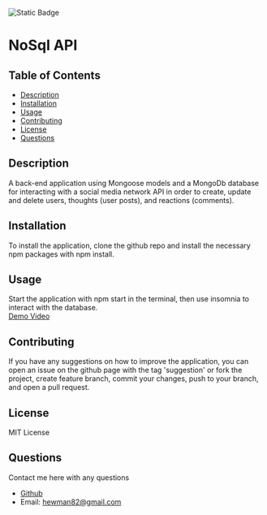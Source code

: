 ![Static Badge](https://img.shields.io/badge/LICENSE-MIT_License-purple)

  # NoSql API

  ## Table of Contents

  - [Description](#description)
  - [Installation](#installation)
  - [Usage](#usage)
  - [Contributing](#contributing)
  - [License](#license)
  - [Questions](#questions)

  ## Description

  A back-end application using Mongoose models and a MongoDb database for interacting with a social media network API in order to create, update and delete users, thoughts (user posts), and reactions (comments).

  ## Installation

  To install the application, clone the github repo and install the necessary npm packages with npm install.

  ## Usage
  
  Start the application with npm start in the terminal, then use insomnia to interact with the database.  
  [Demo Video](https://drive.google.com/file/d/1rDP60ytpTVyn6wpmXH8Hx1SUtVqjbTUS/view)
  
  ## Contributing
  If you have any suggestions on how to improve the application, you can open an issue on the github page with the tag 'suggestion' or fork the project, create feature branch, commit your changes, push to your branch, and open a pull request.
  
  ## License 
  MIT License

  ## Questions
  
  Contact me here with any questions
  - [Github](https://github.com/hewman82)
  - Email: hewman82@gmail.com

